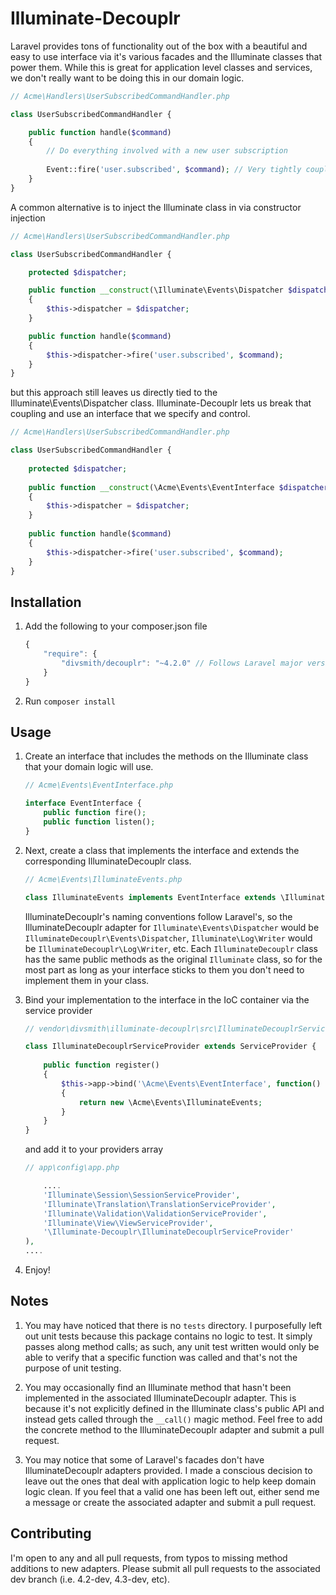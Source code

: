 Illuminate-Decouplr
===================
Laravel provides tons of functionality out of the box with a beautiful and easy to use interface via it's
various facades and the Illuminate classes that power them. While this is great for application level classes
and services, we don't really want to be doing this in our domain logic.

```php
// Acme\Handlers\UserSubscribedCommandHandler.php

class UserSubscribedCommandHandler {

    public function handle($command)
    {
        // Do everything involved with a new user subscription
        
        Event::fire('user.subscribed', $command); // Very tightly coupled!
    }
}
```

A common alternative is to inject the Illuminate class in via constructor injection

```php
// Acme\Handlers\UserSubscribedCommandHandler.php

class UserSubscribedCommandHandler {

    protected $dispatcher;

    public function __construct(\Illuminate\Events\Dispatcher $dispatcher) // Less tightly coupled
    {
        $this->dispatcher = $dispatcher;
    }

    public function handle($command)
    {
        $this->dispatcher->fire('user.subscribed', $command);
    }
}
```

but this approach still leaves us directly tied to the Illuminate\Events\Dispatcher class.
Illuminate-Decouplr lets us break that coupling and use an interface that we specify and control.

```php
// Acme\Handlers\UserSubscribedCommandHandler.php

class UserSubscribedCommandHandler {
    
    protected $dispatcher;
    
    public function __construct(\Acme\Events\EventInterface $dispatcher) // Completely decoupled
    {
        $this->dispatcher = $dispatcher;
    }
    
    public function handle($command)
    {
        $this->dispatcher->fire('user.subscribed', $command);
    }
}
```

Installation
------------
1. Add the following to your composer.json file
    ```js
    {
        "require": {
            "divsmith/decouplr": "~4.2.0" // Follows Laravel major versions, i.e. 4.2, 4.3, etc.
        }
    }
    ```

2. Run ```composer install```

Usage
--------------
1.  Create an interface that includes the methods on the Illuminate class that your domain logic will use.

    ```php
    // Acme\Events\EventInterface.php
    
    interface EventInterface {
        public function fire();
        public function listen();
    }
    ```
    
2. Next, create a class that implements the interface and extends the corresponding IlluminateDecouplr class.

    ```php
    // Acme\Events\IlluminateEvents.php
    
    class IlluminateEvents implements EventInterface extends \IlluminateDecouplr\Events\Dispatcher {}
    ```
    
    IlluminateDecouplr's naming conventions follow Laravel's, so the IlluminateDecouplr adapter for ```Illuminate\Events\Dispatcher```
    would be ```IlluminateDecouplr\Events\Dispatcher```, ```Illuminate\Log\Writer``` would be ```IlluminateDecouplr\Log\Writer```, etc. 
    Each ```IlluminateDecouplr``` class has the same public methods as the original ```Illuminate``` class, so for the most part as long 
    as your interface sticks to them you don't need to implement them in your class.
    
3. Bind your implementation to the interface in the IoC container via the service provider

    ```php
    // vendor\divsmith\illuminate-decouplr\src\IlluminateDecouplrServiceProvider.php
    
    class IlluminateDecouplrServiceProvider extends ServiceProvider {
        
        public function register()
        {
            $this->app->bind('\Acme\Events\EventInterface', function() 
            {
                return new \Acme\Events\IlluminateEvents;
            }
        }
    }
    ```
    
    and add it to your providers array
    
    ```php
    // app\config\app.php
    
        ....
        'Illuminate\Session\SessionServiceProvider',
        'Illuminate\Translation\TranslationServiceProvider',
        'Illuminate\Validation\ValidationServiceProvider',
        'Illuminate\View\ViewServiceProvider',
        '\Illuminate-Decouplr\IlluminateDecouplrServiceProvider'
    ),
    ....
    ```
    
4. Enjoy!

Notes
-----
1. You may have noticed that there is no ```tests``` directory. I purposefully left out unit tests because this package
    contains no logic to test. It simply passes along method calls; as such, any unit test written would only be able
    to verify that a specific function was called and that's not the purpose of unit testing.
    
2. You may occasionally find an Illuminate method that hasn't been implemented in the associated IlluminateDecouplr
    adapter. This is because it's not explicitly defined in the Illuminate class's public API and instead gets called
    through the ```__call()``` magic method. Feel free to add the concrete method to the IlluminateDecouplr adapter
    and submit a pull request.
    
3. You may notice that some of Laravel's facades don't have IlluminateDecouplr adapters provided. I made a conscious
    decision to leave out the ones that deal with application logic to help keep domain logic clean. If you feel that
    a valid one has been left out, either send me a message or create the associated adapter and submit a pull request.
    
Contributing
------------
I'm open to any and all pull requests, from typos to missing method additions to new adapters. Please submit all pull
requests to the associated dev branch (i.e. 4.2-dev, 4.3-dev, etc).
    